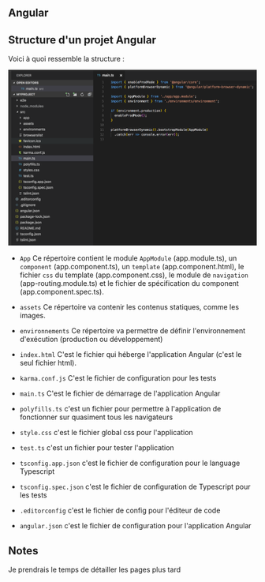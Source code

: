 ## Angular 

## Structure d'un projet Angular

Voici à quoi ressemble la structure : 

![alt text](images/angular-7-project-structure.png)

*   `App` Ce répertoire contient le module `AppModule` (app.module.ts), un `component` (app.component.ts), un `template` (app.component.html), le fichier `css` du template (app.component.css), le module de `navigation` (app-routing.module.ts) et le fichier de spécification du component (app.component.spec.ts).

*   `assets` Ce répertoire va contenir les contenus statiques, comme les images.

*   `environnements` Ce répertoire va permettre de définir l'environnement d'exécution (production ou développement)

*   `index.html` C'est le fichier qui héberge l'application Angular (c'est le seul fichier html).

*   `karma.conf.js` C'est le fichier de configuration pour les tests

*   `main.ts` C'est le fichier de démarrage de l'application Angular

*   `polyfills.ts` c'est un fichier pour permettre à l'application de fonctionner sur quasiment tous les navigateurs

*   `style.css` c'est le fichier global css pour l'application

*   `test.ts` c'est un fichier pour tester l'application

*   `tsconfig.app.json` c'est le fichier de configuration pour le language Typescript

*   `tsconfig.spec.json` c'est le fichier de configuration de Typescript pour les tests

*   `.editorconfig` c'est le fichier de config pour l'éditeur de code

*   `angular.json` c'est le fichier de configuration pour l'application Angular

## Notes 

Je prendrais le temps de détailler les pages plus tard